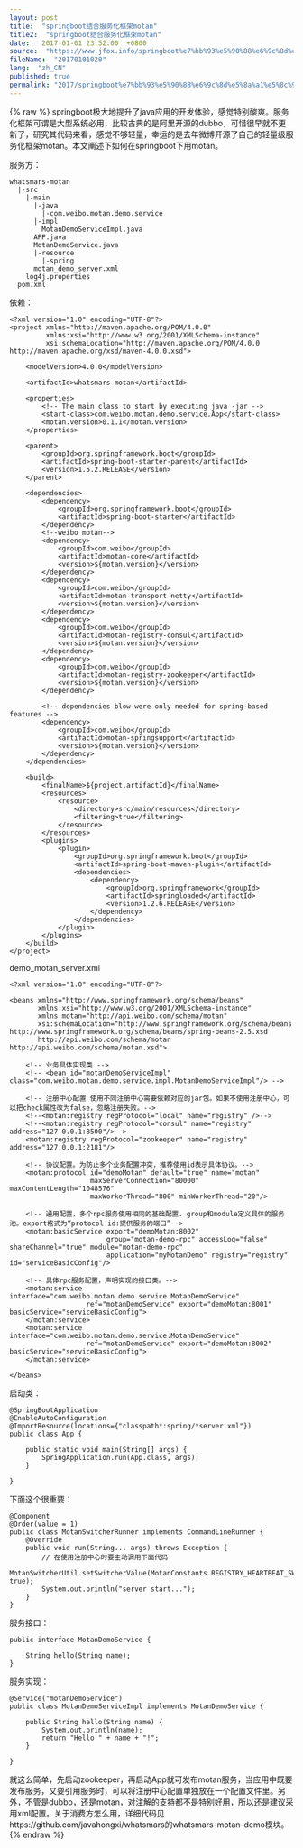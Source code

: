 ```yaml
---
layout: post
title:  "springboot结合服务化框架motan"
title2:  "springboot结合服务化框架motan"
date:   2017-01-01 23:52:00  +0800
source:  "https://www.jfox.info/springboot%e7%bb%93%e5%90%88%e6%9c%8d%e5%8a%a1%e5%8c%96%e6%a1%86%e6%9e%b6motan.html"
fileName:  "20170101020"
lang:  "zh_CN"
published: true
permalink: "2017/springboot%e7%bb%93%e5%90%88%e6%9c%8d%e5%8a%a1%e5%8c%96%e6%a1%86%e6%9e%b6motan.html"
---
```

{% raw %}
springboot极大地提升了java应用的开发体验，感觉特别酸爽。服务化框架可谓是大型系统必用，比较古典的是阿里开源的dubbo，可惜很早就不更新了，研究其代码来看，感觉不够轻量，幸运的是去年微博开源了自己的轻量级服务化框架motan。本文阐述下如何在springboot下用motan。

服务方：

    whatsmars-motan
      |-src
        |-main
          |-java
            |-com.weibo.motan.demo.service
    	  |-impl
    	    MotanDemoServiceImpl.java
    	  APP.java
    	  MotanDemoService.java
          |-resource
            |-spring
    	  motan_demo_server.xml
    	log4j.properties
      pom.xml

依赖：

    <?xml version="1.0" encoding="UTF-8"?>
    <project xmlns="http://maven.apache.org/POM/4.0.0"
             xmlns:xsi="http://www.w3.org/2001/XMLSchema-instance"
             xsi:schemaLocation="http://maven.apache.org/POM/4.0.0 http://maven.apache.org/xsd/maven-4.0.0.xsd">
    
        <modelVersion>4.0.0</modelVersion>
    
        <artifactId>whatsmars-motan</artifactId>
    
        <properties>
            <!-- The main class to start by executing java -jar -->
            <start-class>com.weibo.motan.demo.service.App</start-class>
            <motan.version>0.1.1</motan.version>
        </properties>
    
        <parent>
            <groupId>org.springframework.boot</groupId>
            <artifactId>spring-boot-starter-parent</artifactId>
            <version>1.5.2.RELEASE</version>
        </parent>
    
        <dependencies>
            <dependency>
                <groupId>org.springframework.boot</groupId>
                <artifactId>spring-boot-starter</artifactId>
            </dependency>
            <!--weibo motan-->
            <dependency>
                <groupId>com.weibo</groupId>
                <artifactId>motan-core</artifactId>
                <version>${motan.version}</version>
            </dependency>
            <dependency>
                <groupId>com.weibo</groupId>
                <artifactId>motan-transport-netty</artifactId>
                <version>${motan.version}</version>
            </dependency>
            <dependency>
                <groupId>com.weibo</groupId>
                <artifactId>motan-registry-consul</artifactId>
                <version>${motan.version}</version>
            </dependency>
            <dependency>
                <groupId>com.weibo</groupId>
                <artifactId>motan-registry-zookeeper</artifactId>
                <version>${motan.version}</version>
            </dependency>
    
            <!-- dependencies blow were only needed for spring-based features -->
            <dependency>
                <groupId>com.weibo</groupId>
                <artifactId>motan-springsupport</artifactId>
                <version>${motan.version}</version>
            </dependency>
        </dependencies>
    
        <build>
            <finalName>${project.artifactId}</finalName>
            <resources>
                <resource>
                    <directory>src/main/resources</directory>
                    <filtering>true</filtering>
                </resource>
            </resources>
            <plugins>
                <plugin>
                    <groupId>org.springframework.boot</groupId>
                    <artifactId>spring-boot-maven-plugin</artifactId>
                    <dependencies>
                        <dependency>
                            <groupId>org.springframework</groupId>
                            <artifactId>springloaded</artifactId>
                            <version>1.2.6.RELEASE</version>
                        </dependency>
                    </dependencies>
                </plugin>
            </plugins>
        </build>
    </project>

 demo_motan_server.xml

    <?xml version="1.0" encoding="UTF-8"?>
    
    <beans xmlns="http://www.springframework.org/schema/beans"
           xmlns:xsi="http://www.w3.org/2001/XMLSchema-instance"
           xmlns:motan="http://api.weibo.com/schema/motan"
           xsi:schemaLocation="http://www.springframework.org/schema/beans http://www.springframework.org/schema/beans/spring-beans-2.5.xsd
           http://api.weibo.com/schema/motan http://api.weibo.com/schema/motan.xsd">
    
        <!-- 业务具体实现类 -->
        <!-- <bean id="motanDemoServiceImpl" class="com.weibo.motan.demo.service.impl.MotanDemoServiceImpl"/> -->
    
        <!-- 注册中心配置 使用不同注册中心需要依赖对应的jar包。如果不使用注册中心，可以把check属性改为false，忽略注册失败。-->
        <!--<motan:registry regProtocol="local" name="registry" />-->
        <!--<motan:registry regProtocol="consul" name="registry" address="127.0.0.1:8500"/>-->
        <motan:registry regProtocol="zookeeper" name="registry" address="127.0.0.1:2181"/>
    
        <!-- 协议配置。为防止多个业务配置冲突，推荐使用id表示具体协议。-->
        <motan:protocol id="demoMotan" default="true" name="motan"
                        maxServerConnection="80000" maxContentLength="1048576"
                        maxWorkerThread="800" minWorkerThread="20"/>
    
        <!-- 通用配置，多个rpc服务使用相同的基础配置. group和module定义具体的服务池。export格式为“protocol id:提供服务的端口”-->
        <motan:basicService export="demoMotan:8002"
                            group="motan-demo-rpc" accessLog="false" shareChannel="true" module="motan-demo-rpc"
                            application="myMotanDemo" registry="registry" id="serviceBasicConfig"/>
    
        <!-- 具体rpc服务配置，声明实现的接口类。-->
        <motan:service interface="com.weibo.motan.demo.service.MotanDemoService"
                       ref="motanDemoService" export="demoMotan:8001" basicService="serviceBasicConfig">
        </motan:service>
        <motan:service interface="com.weibo.motan.demo.service.MotanDemoService"
                       ref="motanDemoService" export="demoMotan:8002" basicService="serviceBasicConfig">
        </motan:service>
    
    </beans>

 启动类：

    @SpringBootApplication
    @EnableAutoConfiguration
    @ImportResource(locations={"classpath*:spring/*server.xml"})
    public class App {
    
        public static void main(String[] args) {
            SpringApplication.run(App.class, args);
        }
    
    }

下面这个很重要：

    @Component
    @Order(value = 1)
    public class MotanSwitcherRunner implements CommandLineRunner {
        @Override
        public void run(String... args) throws Exception {
            // 在使用注册中心时要主动调用下面代码
            MotanSwitcherUtil.setSwitcherValue(MotanConstants.REGISTRY_HEARTBEAT_SWITCHER, true);
            System.out.println("server start...");
        }
    }

服务接口：

    public interface MotanDemoService {
    
        String hello(String name);
    }

 服务实现：

    @Service("motanDemoService")
    public class MotanDemoServiceImpl implements MotanDemoService {
    
        public String hello(String name) {
            System.out.println(name);
            return "Hello " + name + "!";
        }
    
    }

就这么简单，先启动zookeeper，再启动App就可发布motan服务，当应用中既要发布服务，又要引用服务时，可以将注册中心配置单独放在一个配置文件里。另外，不管是dubbo，还是motan，对注解的支持都不是特别好用，所以还是建议采用xml配置。关于消费方怎么用，详细代码见https://github.com/javahongxi/whatsmars的whatsmars-motan-demo模块。
{% endraw %}
